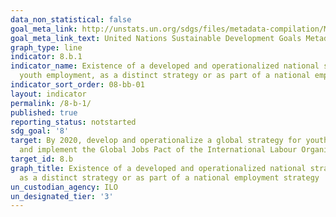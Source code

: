 ```yaml
---
data_non_statistical: false
goal_meta_link: http://unstats.un.org/sdgs/files/metadata-compilation/Metadata-Goal-8.pdf
goal_meta_link_text: United Nations Sustainable Development Goals Metadata (pdf 525kB)
graph_type: line
indicator: 8.b.1
indicator_name: Existence of a developed and operationalized national strategy for
  youth employment, as a distinct strategy or as part of a national employment strategy
indicator_sort_order: 08-bb-01
layout: indicator
permalink: /8-b-1/
published: true
reporting_status: notstarted
sdg_goal: '8'
target: By 2020, develop and operationalize a global strategy for youth employment
  and implement the Global Jobs Pact of the International Labour Organization
target_id: 8.b
graph_title: Existence of a developed and operationalized national strategy for youth employment,
  as a distinct strategy or as part of a national employment strategy
un_custodian_agency: ILO
un_designated_tier: '3'
---
```

